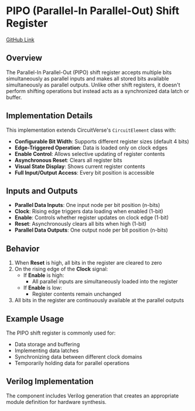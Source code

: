 # PIPO (Parallel-In Parallel-Out) Shift Register

[GitHub Link](https://github.com/Legend101Zz/CircuitVerse/blob/feat/simulator/POC/simulator/src/modules/PIPOShiftRegister.js)

## Overview

The Parallel-In Parallel-Out (PIPO) shift register accepts multiple bits simultaneously as parallel inputs and makes all stored bits available simultaneously as parallel outputs. Unlike other shift registers, it doesn't perform shifting operations but instead acts as a synchronized data latch or buffer.

## Implementation Details

This implementation extends CircuitVerse's `CircuitElement` class with:

- **Configurable Bit Width**: Supports different register sizes (default 4 bits)
- **Edge-Triggered Operation**: Data is loaded only on clock edges
- **Enable Control**: Allows selective updating of register contents
- **Asynchronous Reset**: Clears all register bits
- **Visual State Display**: Shows current register contents
- **Full Input/Output Access**: Every bit position is accessible

## Inputs and Outputs

- **Parallel Data Inputs**: One input node per bit position (n-bits)
- **Clock**: Rising edge triggers data loading when enabled (1-bit)
- **Enable**: Controls whether register updates on clock edge (1-bit)
- **Reset**: Asynchronously clears all bits when high (1-bit)
- **Parallel Data Outputs**: One output node per bit position (n-bits)

## Behavior

1. When **Reset** is high, all bits in the register are cleared to zero
2. On the rising edge of the **Clock** signal:
   - If **Enable** is high:
     - All parallel inputs are simultaneously loaded into the register
   - If **Enable** is low:
     - Register contents remain unchanged
3. All bits in the register are continuously available at the parallel outputs

## Example Usage

The PIPO shift register is commonly used for:

- Data storage and buffering
- Implementing data latches
- Synchronizing data between different clock domains
- Temporarily holding data for parallel operations

## Verilog Implementation

The component includes Verilog generation that creates an appropriate module definition for hardware synthesis.

<!-- Add your images here -->
